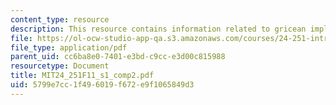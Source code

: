 ```yaml
---
content_type: resource
description: This resource contains information related to gricean implicature.
file: https://ol-ocw-studio-app-qa.s3.amazonaws.com/courses/24-251-introduction-to-philosophy-of-language-fall-2011/5799e7cc1f496019f672e9f1065849d3_MIT24_251F11_s1_comp2.pdf
file_type: application/pdf
parent_uid: cc6ba8e0-7401-e3bd-c9cc-e3d00c815988
resourcetype: Document
title: MIT24_251F11_s1_comp2.pdf
uid: 5799e7cc-1f49-6019-f672-e9f1065849d3
---
```


